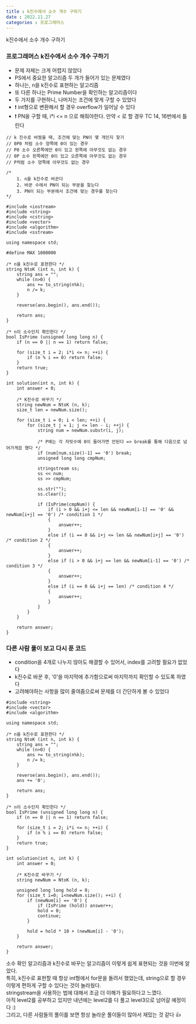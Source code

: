 ```yaml
---
title : k진수에서 소수 개수 구하기
date : 2022.11.27
categories : 프로그래머스
---
```


k진수에서 소수 개수 구하기

### 프로그래머스 k진수에서 소수 개수 구하기

- 문제 자체는 크게 어렵지 않았다
- PS에서 중요한 알고리즘 두 개가 들어가 있는 문제였다
- 하나는, n을 k진수로 표현하는 알고리즘
- 또 다른 하나는 Prime Number을 확인하는 알고리즘이다
- 두 가지를 구현하니, 나머지는 조건에 맞게 구할 수 있었다
- ❗️ int형으로 변환해서 할 경우 overflow가 일어날 수 있다
- ❗️ PN을 구할 때, i*i <= n 으로 해줘야한다. 만약 < 로 할 경우 TC 14, 16번에서 틀린다

```
// k 진수로 바꿨을 때, 조건에 맞는 PN이 몇 개인지 찾기
// 0P0 처럼 소수 양쪽에 0이 있는 경우
// P0 소수 오른쪽에만 0이 있고 왼쪽에 아무것도 없는 경우
// 0P 소수 왼쪽에만 0이 있고 오른쪽에 아무것도 없는 경우
// P처럼 소수 양쪽에 아무것도 없는 경우

/* 
    1. n을 k진수로 바꾼다
    2. 바꾼 수에서 PN이 되는 부분을 찾는다
    3. PN이 되는 부분에서 조건에 맞는 경우를 찾는다
*/

#include <iostream>
#include <string>
#include <cstring>
#include <vector>
#include <algorithm>
#include <sstream>

using namespace std;

#define MAX 1000000

/* n을 k진수로 표현한다 */
string NtoK (int n, int k) {
    string ans = "";
    while (n>0) {
        ans += to_string(n%k);
        n /= k;
    }
    
    reverse(ans.begin(), ans.end());
    
    return ans;
}

/* n이 소수인지 확인한다 */
bool IsPrime (unsigned long long n) {
    if (n == 0 || n == 1) return false;
    
    for (size_t i = 2; i*i <= n; ++i) {
        if (n % i == 0) return false;
    }
    return true;
}

int solution(int n, int k) {
    int answer = 0;
    
    /* K진수로 바꾸기 */
    string newNum = NtoK (n, k);
    size_t len = newNum.size();
    
    for (size_t i = 0; i < len; ++i) {    
        for (size_t j = 1; j <= len - i; ++j) {
            string num = newNum.substr(i, j);
            
            /* P에는 각 자릿수에 0이 들어가면 안된다 => break를 통해 다음으로 넘어가게끔 했다 */
            if (num[num.size()-1] == '0') break; 
            unsigned long long cmpNum;
            
            stringstream ss;
            ss << num;
            ss >> cmpNum;
            
            ss.str("");
            ss.clear();
            
            if (IsPrime(cmpNum)) {
                if (i > 0 && i+j <= len && newNum[i-1] == '0' && newNum[i+j] == '0') /* condition 1 */
                {
                    answer++;
                }
                else if (i == 0 && i+j <= len && newNum[i+j] == '0') /* condition 2 */
                {
                    answer++;
                }
                else if (i > 0 && i+j == len && newNum[i-1] == '0') /* condition 3 */
                {
                    answer++;
                }
                else if (i == 0 && i+j == len) /* condition 4 */
                {
                    answer++;
                }
            }
        }
    }    
    
    return answer;
}
```

### 다른 사람 풀이 보고 다시 푼 코드

- condition을 4개로 나누지 않아도 해결할 수 있어서, index를 고려할 필요가 없었다
- k진수로 바꾼 후, '0'을 마지막에 추가함으로써 마지막까지 확인할 수 있도록 하였다
- 고려해야하는 사항을 많이 줄여줌으로써 문제를 더 간단하게 볼 수 있었다

```
#include <string>
#include <vector>
#include <algorithm>

using namespace std;

/* n을 k진수로 표현한다 */
string NtoK (int n, int k) {
    string ans = "";
    while (n>0) {
        ans += to_string(n%k);
        n /= k;
    }
    
    reverse(ans.begin(), ans.end());
    ans += '0';
    
    return ans;
}

/* n이 소수인지 확인한다 */
bool IsPrime (unsigned long long n) {
    if (n == 0 || n == 1) return false;
    
    for (size_t i = 2; i*i <= n; ++i) {
        if (n % i == 0) return false;
    }
    return true;
}

int solution(int n, int k) {
    int answer = 0;
    
    /* K진수로 바꾸기 */
    string newNum = NtoK (n, k);
    
    unsigned long long hold = 0;
    for (size_t i=0; i<newNum.size(); ++i) {
        if (newNum[i] == '0') {
            if (IsPrime (hold)) answer++;
            hold = 0;
            continue;
        }

        hold = hold * 10 + (newNum[i] - '0');
    }
    
    return answer;
}
```

소수 확인 알고리즘과 k진수로 바꾸는 알고리즘이 이렇게 쉽게 표현되는 것을 이번에 알았다.     
특히, k진수로 표현할 때 항상 int형에서 for문을 돌려서 했었는데, string으로 할 경우 이렇게 편하게 구할 수 있다는 것이 놀라웠다.      
stringstream을 사용하는 법에 대해서 조금 더 이해가 필요하다고 느꼈다.   
아직 level2를 공부하고 있지만 내년에는 level2를 다 풀고 level3으로 넘어갈 예정이다 :)       
그리고, 다른 사람들의 풀이를 보면 항상 놀라운 풀이들이 많아서 재밌는 것 같다 👍